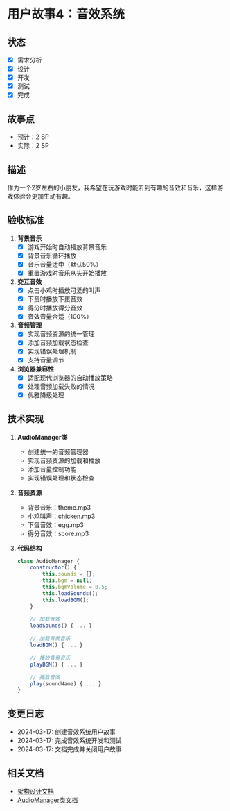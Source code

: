 # 用户故事4：音效系统

## 状态
- [x] 需求分析
- [x] 设计
- [x] 开发
- [x] 测试
- [x] 完成

## 故事点
- 预计：2 SP
- 实际：2 SP

## 描述
作为一个2岁左右的小朋友，我希望在玩游戏时能听到有趣的音效和音乐，这样游戏体验会更加生动有趣。

## 验收标准
1. **背景音乐**
   - [x] 游戏开始时自动播放背景音乐
   - [x] 背景音乐循环播放
   - [x] 音乐音量适中（默认50%）
   - [x] 重置游戏时音乐从头开始播放

2. **交互音效**
   - [x] 点击小鸡时播放可爱的叫声
   - [x] 下蛋时播放下蛋音效
   - [x] 得分时播放得分音效
   - [x] 音效音量合适（100%）

3. **音频管理**
   - [x] 实现音频资源的统一管理
   - [x] 添加音频加载状态检查
   - [x] 实现错误处理机制
   - [x] 支持音量调节

4. **浏览器兼容性**
   - [x] 适配现代浏览器的自动播放策略
   - [x] 处理音频加载失败的情况
   - [x] 优雅降级处理

## 技术实现
1. **AudioManager类**
   - 创建统一的音频管理器
   - 实现音频资源的加载和播放
   - 添加音量控制功能
   - 实现错误处理和状态检查

2. **音频资源**
   - 背景音乐：theme.mp3
   - 小鸡叫声：chicken.mp3
   - 下蛋音效：egg.mp3
   - 得分音效：score.mp3

3. **代码结构**
   ```javascript
   class AudioManager {
       constructor() {
           this.sounds = {};
           this.bgm = null;
           this.bgmVolume = 0.5;
           this.loadSounds();
           this.loadBGM();
       }
       
       // 加载音效
       loadSounds() { ... }
       
       // 加载背景音乐
       loadBGM() { ... }
       
       // 播放背景音乐
       playBGM() { ... }
       
       // 播放音效
       play(soundName) { ... }
   }
   ```

## 变更日志
- 2024-03-17: 创建音效系统用户故事
- 2024-03-17: 完成音效系统开发和测试
- 2024-03-17: 文档完成并关闭用户故事

## 相关文档
- [架构设计文档](./../architecture/happy-chicken-game-architecture.md)
- [AudioManager类文档](./../../game/js/audioManager.js) 